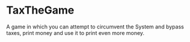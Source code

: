 # TaxTheGame
A game in which you can attempt to circumvent the System and bypass taxes, print money and use it to print even more money.

